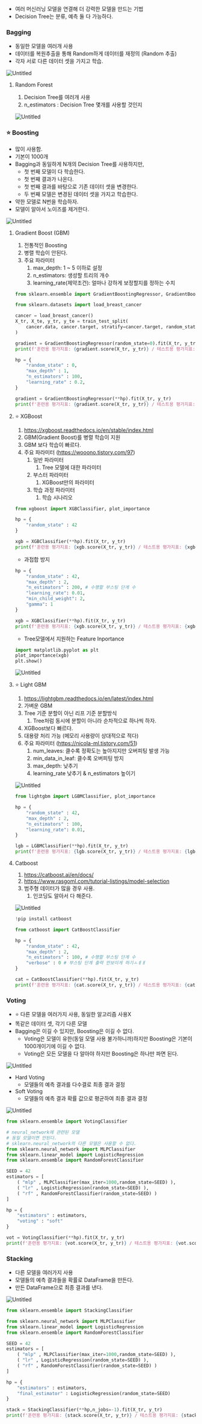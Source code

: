 - 여러 머신러닝 모델을 연결해 더 강력한 모델을 만드는 기법
- Decision Tree는 분류, 예측 둘 다 가능하다.

### Bagging

- 동일한 모델을 여러개 사용
- 데이터를 복원추출을 통해 Random하게 데이터를 재정의 (Random 추출)
- 각자 서로 다른 데이터 셋을 가지고 학습.

![Untitled](https://prod-files-secure.s3.us-west-2.amazonaws.com/983a6d32-6218-4ead-9d87-6ffc302cca32/b317a953-9ce5-459b-81b2-0dc0377013a0/Untitled.png)

1. Random Forest
    1. Decision Tree를 여러개 사용
    2. n_estimators : Decision Tree 몇개를 사용할 것인지
    
    ![Untitled](https://prod-files-secure.s3.us-west-2.amazonaws.com/983a6d32-6218-4ead-9d87-6ffc302cca32/66fa2bda-57ab-4044-b091-cbf5dc705684/Untitled.png)
    

### ⭐ Boosting

- 많이 사용함.
- 기본이 1000개
- Bagging과 동일하게 N개의 Decision Tree를 사용하지만,
    - 첫 번째 모델이 다 학습한다.
    - 첫 번째 결과가 나온다.
    - 첫 번째 결과를 바탕으로 기존 데이터 셋을 변경한다.
    - 두 번째 모델은 변경된 데이터 셋을 가지고 학습한다.
- 약한 모델로 N번을 학습하자.
- 모델이 알아서 노이즈를 제거한다.

![Untitled](https://prod-files-secure.s3.us-west-2.amazonaws.com/983a6d32-6218-4ead-9d87-6ffc302cca32/eccab231-fb31-4c04-8332-08814db44d93/Untitled.png)

1. Gradient Boost (GBM)
    1. 전통적인 Boosting
    2. 병렬 학습이 안된다.
    3. 주요 파라미터
        1. max_depth: 1 ~ 5 이하로 설정
        2. n_estimators: 생성할 트리의 개수
        3. learning_rate(제약조건): 얼마나 강하게 보정할지를 정하는 수치
    
    ```python
    from sklearn.ensemble import GradientBoostingRegressor, GradientBoostingClassifier
    
    from sklearn.datasets import load_breast_cancer
    
    cancer = load_breast_cancer()
    X_tr, X_te, y_tr, y_te = train_test_split(
        cancer.data, cancer.target, stratify=cancer.target, random_state=42
    )
    
    gradient = GradientBoostingRegressor(random_state=0).fit(X_tr, y_tr)
    print(f'훈련용 평가지표: {gradient.score(X_tr, y_tr)} / 테스트용 평가지표: {gradient.score(X_te, y_te)}')
    ```
    
    ```python
    hp = {
        "random_state" : 0,
        "max_depth" : 1,
        "n_estimators" : 100,
        "learning_rate" : 0.2,
    }
    
    gradient = GradientBoostingRegressor(**hp).fit(X_tr, y_tr)
    print(f'훈련용 평가지표: {gradient.score(X_tr, y_tr)} / 테스트용 평가지표: {gradient.score(X_te, y_te)}')
    ```
    
2. ⭐ XGBoost
    1. https://xgboost.readthedocs.io/en/stable/index.html
    2. GBM(Gradient Boost)를 병렬 학습이 지원
    3. GBM 보다 학습이 빠르다.
    4. 주요 파라미터 (https://wooono.tistory.com/97)
        1. 일반 파라미터
            1. Tree 모델에 대한 파라미터
        2. 부스터 파라미터
            1. XGBoost만의 파라미터
        3. 학습 과정 파라미터
            1. 학습 시나리오
    
    ```python
    from xgboost import XGBClassifier, plot_importance
    
    hp = {
        "random_state" : 42
    }
    
    xgb = XGBClassifier(**hp).fit(X_tr, y_tr)
    print(f'훈련용 평가지표: {xgb.score(X_tr, y_tr)} / 테스트용 평가지표: {xgb.score(X_te, y_te)}')
    ```
    
    - 과접합 방지
    
    ```python
    hp = {
        "random_state" : 42,
        "max_depth" : 2,
        "n_estimators" : 200, # 수행할 부스팅 단계 수
        "learning_rate": 0.01,
        "min_child_weight": 2,
        "gamma": 1
    }
    
    xgb = XGBClassifier(**hp).fit(X_tr, y_tr)
    print(f'훈련용 평가지표: {xgb.score(X_tr, y_tr)} / 테스트용 평가지표: {xgb.score(X_te, y_te)}')
    ```
    
    - Tree모델에서 지원하는 Feature Inportance
    
    ```python
    import matplotlib.pyplot as plt
    plot_importance(xgb)
    plt.show()
    ```
    
    ![Untitled](https://prod-files-secure.s3.us-west-2.amazonaws.com/983a6d32-6218-4ead-9d87-6ffc302cca32/aadb8894-62d6-435a-87be-131946a7dae3/Untitled.png)
    
3. ⭐ Light GBM
    1. https://lightgbm.readthedocs.io/en/latest/index.html
    2. 가벼운 GBM
    3. Tree 기준 분할이 아닌 리프 기준 분할방식
        1. Tree처럼 동시에 분할이 아니라 순차적으로 하나씩 하자.
    4. XGBoost보다 빠르다.
    5. 대용량 처리 가능 (메모리 사용량이 상대적으로 적다)
    6. 주요 파라미터 (https://nicola-ml.tistory.com/51)
        1. num_leaves: 클수록 정확도는 높아지지만 오버피팅 발생 가능
        2. min_data_in_leaf: 클수록 오버피팅 방지
        3. max_depth: 낮추기
        4. learning_rate 낮추기 & n_estimators 높이기
    
    ![Untitled](https://prod-files-secure.s3.us-west-2.amazonaws.com/983a6d32-6218-4ead-9d87-6ffc302cca32/6a550e88-e4d3-46a5-a7ec-9a8c4fd10078/Untitled.png)
    
    ```python
    from lightgbm import LGBMClassifier, plot_importance
    
    hp = {
        "random_state" : 42,
        "max_depth" : 2,
        "n_estimators" : 100,
        "learning_rate": 0.01,
    }
    
    lgb = LGBMClassifier(**hp).fit(X_tr, y_tr)
    print(f'훈련용 평가지표: {lgb.score(X_tr, y_tr)} / 테스트용 평가지표: {lgb.score(X_te, y_te)}')
    ```
    
4. Catboost
    1. https://catboost.ai/en/docs/
    2. https://www.rasgoml.com/tutorial-listings/model-selection
    3. 범주형 데이터가 많을 경우 사용.
        1. 인코딩도 알아서 다 해준다.
    
    ![Untitled](https://prod-files-secure.s3.us-west-2.amazonaws.com/983a6d32-6218-4ead-9d87-6ffc302cca32/28c7d706-07cb-4a4c-9737-ecd71bed32ee/Untitled.png)
    
    ```python
    !pip install catboost
    ```
    
    ```python
    from catboost import CatBoostClassifier
    
    hp = {
        "random_state" : 42,
        "max_depth" : 2,
        "n_estimators" : 100, # 수행할 부스팅 단계 수
        "verbose" : 0 # 부스팅 단계 출력 안보이게 하기ㅗㅖㅒ
    }
    
    cat = CatBoostClassifier(**hp).fit(X_tr, y_tr)
    print(f'훈련용 평가지표: {cat.score(X_tr, y_tr)} / 테스트용 평가지표: {cat.score(X_te, y_te)}')
    ```
    

### Voting

- ⭐ 다른 모델을 여러가지 사용, 동일한 알고리즘 사용X
- 똑같은 데이터 셋, 각기 다른 모델
- Bagging은 이길 수 있지만, Boosting은 이길 수 없다.
    - Voting은 모델이 유한(동일 모델 사용 불가하니까)하지만 Boosting은 기본이 1000개이기에 이길 수 없다.
    - Voting은 모든 모델을 다 알아야 하지만 Boosting은 하나만 파면 된다.

![Untitled](https://prod-files-secure.s3.us-west-2.amazonaws.com/983a6d32-6218-4ead-9d87-6ffc302cca32/8d3b0547-512b-4ce2-965f-0eef9b90f557/Untitled.png)

- Hard Voting
    - 모델들의 예측 결과를 다수결로 최종 결과 결정
- Soft Voting
    - 모델들의 예측 결과 확률 값으로 평균하여 최종 결과 결정

![Untitled](https://prod-files-secure.s3.us-west-2.amazonaws.com/983a6d32-6218-4ead-9d87-6ffc302cca32/8dd8d2ae-9407-4fb3-92a8-84197a12eb05/Untitled.png)

```python
from sklearn.ensemble import VotingClassifier

# neural_network에 관련된 모델
# 동일 모델이면 안된다.
# sklearn.neural_network의 다른 모델은 사용할 수 없다.
from sklearn.neural_network import MLPClassifier
from sklearn.linear_model import LogisticRegression
from sklearn.ensemble import RandomForestClassifier
```

```python
SEED = 42
estimators = [
    ( "mlp" , MLPClassifier(max_iter=1000,random_state=SEED) ),
    ( "lr" , LogisticRegression(random_state=SEED) ),
    ( "rf" , RandomForestClassifier(random_state=SEED) )
]

hp = {
    "estimators" : estimators,
    "voting" : "soft"
}

vot = VotingClassifier(**hp).fit(X_tr, y_tr)
print(f'훈련용 평가지표: {vot.score(X_tr, y_tr)} / 테스트용 평가지표: {vot.score(X_te, y_te)}')
```

### Stacking

- 다른 모델을 여러가지 사용
- 모델들의 예측 결과들을 확률로 DataFrame을 만든다.
- 만든 DataFrame으로 최종 결과를 낸다.

![Untitled](https://prod-files-secure.s3.us-west-2.amazonaws.com/983a6d32-6218-4ead-9d87-6ffc302cca32/3a2c753f-d5e8-4730-bc25-ecb0835d7d79/Untitled.png)

```python
from sklearn.ensemble import StackingClassifier

from sklearn.neural_network import MLPClassifier
from sklearn.linear_model import LogisticRegression
from sklearn.ensemble import RandomForestClassifier
```

```python
SEED = 42
estimators = [
    ( "mlp" , MLPClassifier(max_iter=1000,random_state=SEED) ),
    ( "lr" , LogisticRegression(random_state=SEED) ),
    ( "rf" , RandomForestClassifier(random_state=SEED) )
]

hp = {
    "estimators" : estimators,
    "final_estimator" : LogisticRegression(random_state=SEED)
}

stack = StackingClassifier(**hp,n_jobs=-1).fit(X_tr, y_tr)
print(f'훈련용 평가지표: {stack.score(X_tr, y_tr)} / 테스트용 평가지표: {stack.score(X_te, y_te)}')
```
